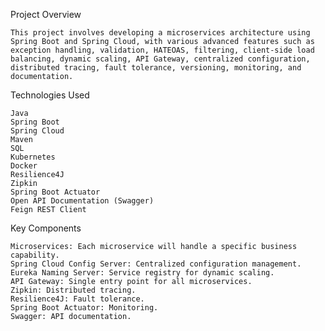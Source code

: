 Project Overview
    
    This project involves developing a microservices architecture using Spring Boot and Spring Cloud, with various advanced features such as exception handling, validation, HATEOAS, filtering, client-side load balancing, dynamic scaling, API Gateway, centralized configuration, distributed tracing, fault tolerance, versioning, monitoring, and documentation.

Technologies Used

    Java
    Spring Boot
    Spring Cloud
    Maven
    SQL
    Kubernetes
    Docker
    Resilience4J
    Zipkin
    Spring Boot Actuator
    Open API Documentation (Swagger)
    Feign REST Client

Key Components

    Microservices: Each microservice will handle a specific business capability.
    Spring Cloud Config Server: Centralized configuration management.
    Eureka Naming Server: Service registry for dynamic scaling.
    API Gateway: Single entry point for all microservices.
    Zipkin: Distributed tracing.
    Resilience4J: Fault tolerance.
    Spring Boot Actuator: Monitoring.
    Swagger: API documentation.
